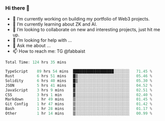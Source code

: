 ### Hi there 👋

- 🔭 I’m currently working on building my portfolio of Web3 projects. 
- 🌱 I’m currently learning about ZK and AI.
- 👯 I’m looking to collaborate on new and interesting projects, just hit me up. 
- 🤔 I’m looking for help with ... 
- 💬 Ask me about ...
- 📫 How to reach me: TG @fabbaist

<!--
**fabbaisteth/fabbaisteth** is a ✨ _special_ ✨ repository because its `README.md` (this file) appears on your GitHub profile.

Here are some ideas to get you started:

- 🔭 I’m currently working on ...
- 🌱 I’m currently learning ...
- 👯 I’m looking to collaborate on ...
- 🤔 I’m looking for help with ...
- 💬 Ask me about ...
- 📫 How to reach me: ...
- 😄 Pronouns: ...
- ⚡ Fun fact: ...
-->

<!--START_SECTION:waka-->

```rust
Total Time: 124 hrs 35 mins

TypeScript    89 hrs 54 mins  ██████████████████░░░░░░░   71.45 %
Rust          6 hrs 51 mins   █▒░░░░░░░░░░░░░░░░░░░░░░░   05.46 %
Solidity      6 hrs 40 mins   █▒░░░░░░░░░░░░░░░░░░░░░░░   05.30 %
JSON          5 hrs 41 mins   █░░░░░░░░░░░░░░░░░░░░░░░░   04.52 %
JavaScript    3 hrs 9 mins    ▓░░░░░░░░░░░░░░░░░░░░░░░░   02.51 %
CSS           3 hrs 1 min     ▓░░░░░░░░░░░░░░░░░░░░░░░░   02.40 %
Markdown      1 hr 49 mins    ▒░░░░░░░░░░░░░░░░░░░░░░░░   01.45 %
Git Config    1 hr 47 mins    ▒░░░░░░░░░░░░░░░░░░░░░░░░   01.42 %
Bash          1 hr 28 mins    ▒░░░░░░░░░░░░░░░░░░░░░░░░   01.17 %
Other         1 hr 14 mins    ▒░░░░░░░░░░░░░░░░░░░░░░░░   00.99 %
```

<!--END_SECTION:waka-->
